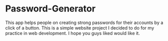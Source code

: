 # Password-Generator

This app helps people on creating strong passwords for their accounts by a click of a button. This is a simple website project I decided to do for my practice in web development. I hope you guys liked would like it.
